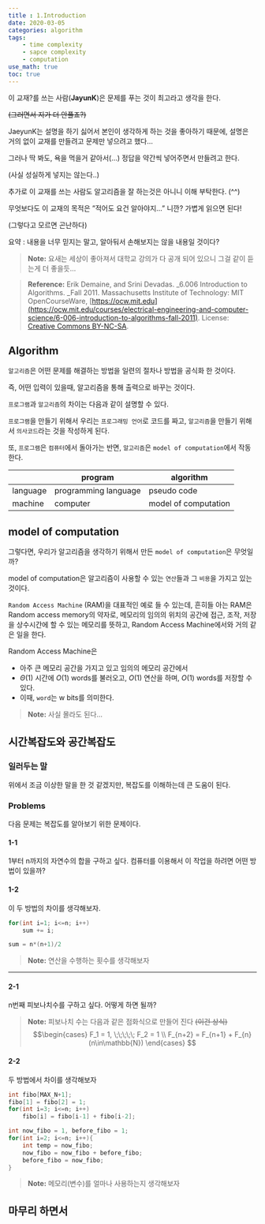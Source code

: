 ```yaml
---
title : 1.Introduction
date: 2020-03-05
categories: algorithm
tags:
    - time complexity
    - sapce complexity
    - computation
use_math: true
toc: true
---
```



이 교재?를 쓰는 사람(**JayunK**)은 문제를 푸는 것이 최고라고 생각을 한다.  

~~(그러면서 지가 더 안풀죠?)~~

JaeyunK는 설명을 하기 싫어서 본인이 생각하게 하는 것을 좋아하기 때문에, 설명은 거의 없이 교재를 만들려고 문제만 넣으려고 했다…

그러나 딱 봐도, 욕을 먹을거 같아서(...) 정답을 약간씩 넣어주면서 만들려고 한다.

(사실 성실하게 넣지는 않는다..)

추가로 이 교재를 쓰는 사람도 알고리즘을 잘 하는것은 아니니 이해 부탁한다. (^^)

무엇보다도 이 교재의 목적은 ”적어도 요건 알아야지…” 니깐? 가볍게 읽으면 된다! 

(그렇다고 모르면 곤난하다)

요약 : 내용을 너무 믿지는 말고, 알아둬서 손해보지는 않을 내용일 것이다?

> **Note:** 요새는 세상이 좋아져서 대학교 강의가 다 공개 되어 있으니 그걸 같이 듣는게 더 좋을듯…

> **Reference:** Erik Demaine, and Srini Devadas. _6.006 Introduction to Algorithms. _Fall 2011. Massachusetts Institute of Technology: MIT OpenCourseWare, [https://ocw.mit.edu](https://ocw.mit.edu/courses/electrical-engineering-and-computer-science/6-006-introduction-to-algorithms-fall-2011). License: [Creative Commons BY-NC-SA](https://creativecommons.org/licenses/by-nc-sa/4.0/). 

## Algorithm

`알고리즘`은 어떤 문제를 해결하는 방법을 일련의 절차나 방법을 공식화 한 것이다.

즉, 어떤 입력이 있을때, 알고리즘을 통해 출력으로 바꾸는 것이다.

`프로그램`과 `알고리즘`의 차이는 다음과 같이 설명할 수 있다.

`프로그램`을 만들기 위해서 우리는 `프로그래밍 언어`로 코드를 짜고, `알고리즘`을 만들기 위해서 `의사코드`라는 것을 작성하게 된다.

또, `프로그램`은 `컴퓨터`에서 돌아가는 반면, `알고리즘`은 `model of computation`에서 작동한다.



|        |      program       |       algorithm    |
|--------|--------------------|--------------------| 
|language|programming language|pseudo code         |
|machine |computer            |model of computation|




## model of computation

그렇다면, 우리가 알고리즘을 생각하기 위해서 만든 `model of computation`은 무엇일까?

model of computation은 알고리즘이 사용할 수 있는 `연산`들과 그 `비용`을 가지고 있는 것이다.

`Random Access Machine` (RAM)을 대표적인 예로 들 수 있는데, 흔히들 아는 RAM은 Random access memory의 약자로, 메모리의 임의의 위치의 공간에 접근, 조작, 저장을 상수시간에 할 수 있는 메모리를 뜻하고, Random Access Machine에서와 거의 같은 일을 한다. 

Random Access Machine은 



-  아주 큰 메모리 공간을 가지고 있고 임의의 메모리 공간에서
-   $\Theta(1)$ 시간에 $O(1)$ words를 불러오고, $O(1)$ 연산을 하며, $O(1)$ words를 저장할 수 있다. 
-   이때, `word`는 w bits를 의미한다.

> **Note:**  사실 몰라도 된다...




## 시간복잡도와 공간복잡도


### 일러두는 말

위에서 조금 이상한 말을 한 것 같겠지만, 복잡도를 이해하는데 큰 도움이 된다.


### Problems

다음 문제는 복잡도를 알아보기 위한 문제이다.


#### 1-1

1부터 n까지의 자연수의 합을 구하고 싶다. 컴퓨터를 이용해서 이 작업을 하려면 어떤 방법이 있을까?


#### 1-2

이 두 방법의 차이를 생각해보자.


``` c++
for(int i=1; i<=n; i++)
    sum += i;
```



``` c++
sum = n*(n+1)/2
```


> **Note:** 연산을 수행하는 횟수를 생각해보자

----

#### 2-1

n번째 피보나치수를 구하고 싶다. 어떻게 하면 될까?
> **Note:** 피보나치 수는 다음과 같은 점화식으로 만들어 진다 ~~(이건 상식)~~
> $$\begin{cases}
> F_1 = 1, \;\;\;\;\; F_2 = 1 \\
> F_{n+2} = F_{n+1} +  F_{n}    (n\in\mathbb{N})
>\end{cases} $$ 


#### 2-2

두 방법에서 차이를 생각해보자


``` c++
int fibo[MAX_N+1];
fibo[1] = fibo[2] = 1;
for(int i=3; i<=n; i++)
    fibo[i] = fibo[i-1] + fibo[i-2];
```



``` c++
int now_fibo = 1, before_fibo = 1;
for(int i=2; i<=n; i++){
    int temp = now_fibo;
    now_fibo = now_fibo + before_fibo;
    before_fibo = now_fibo;
}
```


> **Note:** 메모리(변수)를 얼마나 사용하는지 생각해보자

## 마무리 하면서



